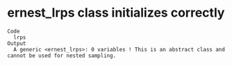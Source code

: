 # ernest_lrps class initializes correctly

    Code
      lrps
    Output
      A generic <ernest_lrps>: 0 variables ! This is an abstract class and cannot be used for nested sampling. 

